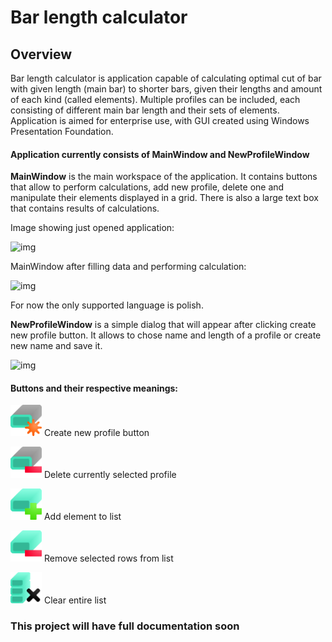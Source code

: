 # Bar length calculator
## Overview 
Bar length calculator is application capable of calculating optimal cut of bar with given length (main bar) to shorter bars, given their lengths and amount of each kind (called elements).
Multiple profiles can be included, each consisting of different main bar length and their sets of elements.
Application is aimed for enterprise use, with GUI created using Windows Presentation Foundation.

#### Application currently consists of MainWindow and NewProfileWindow
**MainWindow** is the main workspace of the application. It contains buttons that allow to perform calculations, add new profile, delete one and manipulate their elements displayed in a grid. There is also a large text box that contains results of calculations.

Image showing just opened application:

![img](https://user-images.githubusercontent.com/72377791/161540259-13369c76-c4ec-46aa-a72c-69a122b2595d.png)

MainWindow after filling data and performing calculation:

![img](https://user-images.githubusercontent.com/72377791/161540681-ad02e90e-1c5e-4ed8-b492-e211d77126c7.png)

For now the only supported language is polish.

**NewProfileWindow** is a simple dialog that will appear after clicking create new profile button. It allows to chose name and length of a profile or create new name and save it.

![img](https://user-images.githubusercontent.com/72377791/161541001-a1ab97a6-e0fd-424b-93ca-f696daa98a4a.png)

#### Buttons and their respective meanings:

<img
  src="/bar_length_calculator_project/img/prof_new.png"
  style="display: inline-block; margin: 0 auto; width: 50px">
  Create new profile button
  
  <img
  src="/bar_length_calculator_project/img/prof_del.png"
  style="display: inline-block; margin: 0 auto; width: 50px">
  Delete currently selected profile
  
  <img
  src="/bar_length_calculator_project/img/elem_plus.png"
  style="display: inline-block; margin: 0 auto; width: 50px">
  Add element to list
  
  <img
  src="/bar_length_calculator_project/img/elem_minus.png"
  style="display: inline-block; margin: 0 auto; width: 50px">
  Remove selected rows from list
  
  <img
  src="/bar_length_calculator_project/img/elem_clear.png"
  style="display: inline-block; margin: 0 auto; width: 50px">
  Clear entire list

### This project will have full documentation soon
